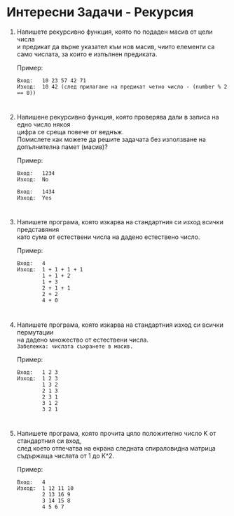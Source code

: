 # **Интересни Задачи - Рекурсия**

1. Напишете рекурсивно функция, която по подаден масив от цели числа<br>
и предикат да върне указател към нов масив, чиито елементи са<br>
само числата, за които е изпълнен предиката.<br>

    Пример:
    ```
    Вход:   10 23 57 42 71
    Изход:  10 42 (след прилагане на предикат четно число - (number % 2 == 0))
    ```
#
2. Напишене рекурсивно функция, която проверява дали в записа на едно число някоя<br>
цифра се среща повече от веднъж.<br>
Помислете как можете да решите задачата без използване на допълнителна памет (масив)?<br>
    
    Пример:
    ```
    Вход:   1234 
    Изход:  No
    ```
    ```
    Вход:   1434 
    Изход:  Yes
    ```
#
3. Напишете програма, която изкарва на стандартния си изход всички представяния<br>
като сума от естествени числа на дадено естествено число.<br>

    Пример:
    ```
    Вход:   4
    Изход:  1 + 1 + 1 + 1
            1 + 1 + 2
            1 + 3
            2 + 1 + 1
            2 + 2
            4 + 0
    ```
#
4. Напишете програма, която изкарва на стандартния изход си всички пермутации<br>
на дадено множество от естествени числа.<br>
`Забележка: числата съхранете в масив.`

    Пример:
    ```
    Вход:   1 2 3
    Изход:  1 2 3
            1 3 2
            2 1 3
            2 3 1
            3 1 2
            3 2 1
    ```
# 
5. Напишете програма, която прочита цяло положително число K от стандартния си вход,<br>
след което отпечатва на екрана следната спираловидна матрица съдържаща числата от 1 до K^2.<br>
    
    Пример:
    ```
    Вход:   4
    Изход:  1 12 11 10
            2 13 16 9
            3 14 15 8
            4 5 6 7
#

